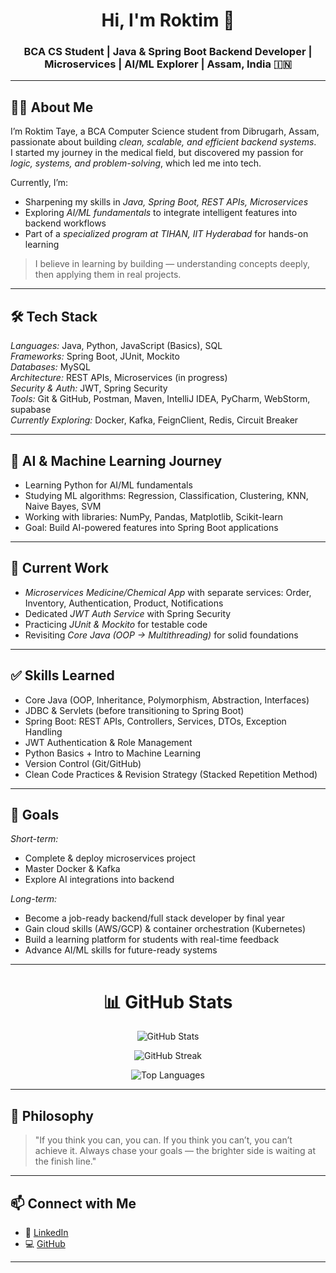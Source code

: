 <h1 align="center">Hi, I'm Roktim 👋</h1>
<h3 align="center">BCA CS Student | Java & Spring Boot Backend Developer | Microservices | AI/ML Explorer | Assam, India 🇮🇳</h3>

---

## 👨‍💻 About Me

I’m Roktim Taye, a BCA Computer Science student from Dibrugarh, Assam, passionate about building *clean, scalable, and efficient backend systems*.  
I started my journey in the medical field, but discovered my passion for *logic, systems, and problem-solving*, which led me into tech.  

Currently, I’m:
- Sharpening my skills in *Java, Spring Boot, REST APIs, Microservices*
- Exploring *AI/ML fundamentals* to integrate intelligent features into backend workflows
- Part of a *specialized program at TIHAN, IIT Hyderabad* for hands-on learning

> I believe in learning by building — understanding concepts deeply, then applying them in real projects.

---

## 🛠 Tech Stack

*Languages:* Java, Python, JavaScript (Basics), SQL  
*Frameworks:* Spring Boot, JUnit, Mockito  
*Databases:* MySQL  
*Architecture:* REST APIs, Microservices (in progress)  
*Security & Auth:* JWT, Spring Security  
*Tools:* Git & GitHub, Postman, Maven, IntelliJ IDEA, PyCharm, WebStorm, supabase   
*Currently Exploring:* Docker, Kafka, FeignClient, Redis, Circuit Breaker  

---

## 🤖 AI & Machine Learning Journey

- Learning Python for AI/ML fundamentals
- Studying ML algorithms: Regression, Classification, Clustering, KNN, Naive Bayes, SVM
- Working with libraries: NumPy, Pandas, Matplotlib, Scikit-learn
- Goal: Build AI-powered features into Spring Boot applications

---

## 🚧 Current Work

- *Microservices Medicine/Chemical App* with separate services: Order, Inventory, Authentication, Product, Notifications  
- Dedicated *JWT Auth Service* with Spring Security  
- Practicing *JUnit & Mockito* for testable code  
- Revisiting *Core Java (OOP → Multithreading)* for solid foundations

---

## ✅ Skills Learned

- Core Java (OOP, Inheritance, Polymorphism, Abstraction, Interfaces)  
- JDBC & Servlets (before transitioning to Spring Boot)  
- Spring Boot: REST APIs, Controllers, Services, DTOs, Exception Handling  
- JWT Authentication & Role Management  
- Python Basics + Intro to Machine Learning  
- Version Control (Git/GitHub)  
- Clean Code Practices & Revision Strategy (Stacked Repetition Method)

---

## 🎯 Goals

*Short-term:*
- Complete & deploy microservices project
- Master Docker & Kafka
- Explore AI integrations into backend

*Long-term:*
- Become a job-ready backend/full stack developer by final year
- Gain cloud skills (AWS/GCP) & container orchestration (Kubernetes)
- Build a learning platform for students with real-time feedback
- Advance AI/ML skills for future-ready systems

---

<h1 align="center">📊 GitHub Stats</h1>

<p align="center">
  <img src="https://github-readme-stats.vercel.app/api?username=roktimtaye&show_icons=true&theme=radical" alt="GitHub Stats" />
</p>

<p align="center">
  <img src="https://github-readme-streak-stats.herokuapp.com?user=roktimtaye&theme=radical" alt="GitHub Streak" />
</p>

<p align="center">
  <img src="https://github-readme-stats.vercel.app/api/top-langs/?username=roktimtaye&layout=compact&theme=radical" alt="Top Languages" />
</p>

---

## 🧠 Philosophy

> "If you think you can, you can. If you think you can’t, you can’t achieve it. Always chase your goals — the brighter side is waiting at the finish line."

---

## 📫 Connect with Me

- 💼 [LinkedIn](https://www.linkedin.com/in/roktim-taye-86957437a/)  
- 💻 [GitHub](https://github.com/roktimtaye)  

---
